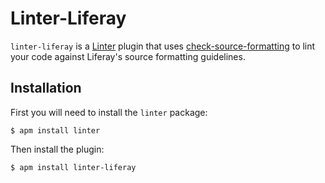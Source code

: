 # Linter-Liferay

`linter-liferay` is a [Linter](https://github.com/AtomLinter/Linter) plugin that uses [check-source-formatting](https://github.com/natecavanaugh/check-source-formatting) to lint your code against Liferay's source formatting guidelines.

## Installation

First you will need to install the `linter` package:

```console
$ apm install linter
```

Then install the plugin:

```console
$ apm install linter-liferay
```
